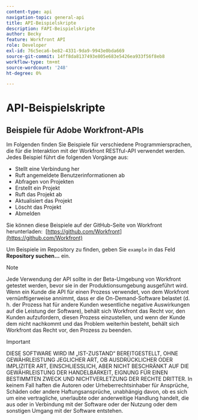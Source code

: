 ```yaml
---
content-type: api
navigation-topic: general-api
title: API-Beispielskripte
description: FAPI-Beispielskripte
author: Becky
feature: Workfront API
role: Developer
exl-id: 76c5eca6-be82-4331-9da9-9943e0bda669
source-git-commit: 14ff8da8137493e805e683e5426ea933f56f8eb8
workflow-type: tm+mt
source-wordcount: '248'
ht-degree: 0%

---
```



# API-Beispielskripte

## Beispiele für Adobe Workfront-APIs

Im Folgenden finden Sie Beispiele für verschiedene Programmiersprachen, die für die Interaktion mit der Workfront RESTful-API verwendet werden. Jedes Beispiel führt die folgenden Vorgänge aus:

* Stellt eine Verbindung her
* Ruft angemeldete Benutzerinformationen ab
* Abfragen von Projekten
* Erstellt ein Projekt
* Ruft das Projekt ab
* Aktualisiert das Projekt
* Löscht das Projekt
* Abmelden

Sie können diese Beispiele auf der GitHub-Seite von Workfront herunterladen:  [https://github.com/Workfront](https://github.com/Workfront)

Um Beispiele im Repository zu finden, geben Sie `example` in das Feld **Repository suchen…** ein.

>[!NOTE]
>
>Jede Verwendung der API sollte in der Beta-Umgebung von Workfront getestet werden, bevor sie in der Produktionsumgebung ausgeführt wird. Wenn ein Kunde die API für einen Prozess verwendet, von dem Workfront vernünftigerweise annimmt, dass er die On-Demand-Software belastet (d. h. der Prozess hat für andere Kunden wesentliche negative Auswirkungen auf die Leistung der Software), behält sich Workfront das Recht vor, den Kunden aufzufordern, diesen Prozess einzustellen, und wenn der Kunde dem nicht nachkommt und das Problem weiterhin besteht, behält sich Workfront das Recht vor, den Prozess zu beenden.

>[!IMPORTANT]
>
>DIESE SOFTWARE WIRD IM „IST-ZUSTAND“ BEREITGESTELLT, OHNE GEWÄHRLEISTUNG JEGLICHER ART, OB AUSDRÜCKLICHER ODER IMPLIZITER ART, EINSCHLIESSLICH, ABER NICHT BESCHRÄNKT AUF DIE GEWÄHRLEISTUNG DER HANDELBARKEIT, EIGNUNG FÜR EINEN BESTIMMTEN ZWECK UND NICHTVERLETZUNG DER RECHTE DRITTER. In keinem Fall haften die Autoren oder Urheberrechtsinhaber für Ansprüche, Schäden oder andere Haftungsansprüche, unabhängig davon, ob es sich um eine vertragliche, unerlaubte oder anderweitige Handlung handelt, die aus oder in Verbindung mit der Software oder der Nutzung oder dem sonstigen Umgang mit der Software entstehen.
